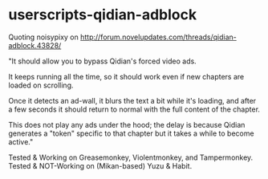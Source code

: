 # userscripts-qidian-adblock

Quoting noisypixy on http://forum.novelupdates.com/threads/qidian-adblock.43828/

"It should allow you to bypass Qidian's forced video ads.

It keeps running all the time, so it should work even if new chapters are loaded on scrolling.

Once it detects an ad-wall, it blurs the text a bit while it's loading, and after a few seconds it should return to normal with the full content of the chapter.

This does not play any ads under the hood; the delay is because Qidian generates a "token" specific to that chapter but it takes a while to become active."

Tested & Working on Greasemonkey, Violentmonkey, and Tampermonkey. 
Tested & NOT-Working on (Mikan-based) Yuzu & Habit.
